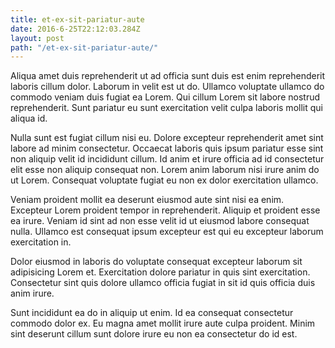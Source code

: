 ```yaml
---
title: et-ex-sit-pariatur-aute
date: 2016-6-25T22:12:03.284Z
layout: post
path: "/et-ex-sit-pariatur-aute/"
---
```


Aliqua amet duis reprehenderit ut ad officia sunt duis est enim reprehenderit laboris cillum dolor. Laborum in velit est ut do. Ullamco voluptate ullamco do commodo veniam duis fugiat ea Lorem. Qui cillum Lorem sit labore nostrud reprehenderit. Sunt pariatur eu sunt exercitation velit culpa laboris mollit qui aliqua id.

Nulla sunt est fugiat cillum nisi eu. Dolore excepteur reprehenderit amet sint labore ad minim consectetur. Occaecat laboris quis ipsum pariatur esse sint non aliquip velit id incididunt cillum. Id anim et irure officia ad id consectetur elit esse non aliquip consequat non. Lorem anim laborum nisi irure anim do ut Lorem. Consequat voluptate fugiat eu non ex dolor exercitation ullamco.

Veniam proident mollit ea deserunt eiusmod aute sint nisi ea enim. Excepteur Lorem proident tempor in reprehenderit. Aliquip et proident esse ea irure. Veniam id sint ad non esse velit id ut eiusmod labore consequat nulla. Ullamco est consequat ipsum excepteur est qui eu excepteur laborum exercitation in.

Dolor eiusmod in laboris do voluptate consequat excepteur laborum sit adipisicing Lorem et. Exercitation dolore pariatur in quis sint exercitation. Consectetur sint quis dolore ullamco officia fugiat in sit id quis officia duis anim irure.

Sunt incididunt ea do in aliquip ut enim. Id ea consequat consectetur commodo dolor ex. Eu magna amet mollit irure aute culpa proident. Minim sint deserunt cillum sunt dolore irure eu non ea consectetur do id est.